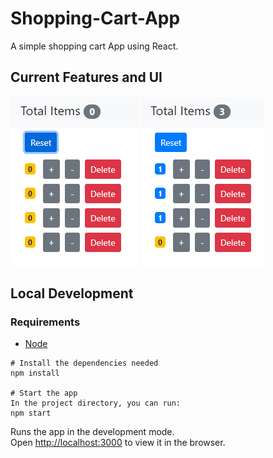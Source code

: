 # Shopping-Cart-App

A simple shopping cart App using React.

## Current Features and UI

<img src="images/Image1.PNG">    <img src="images/Image2.PNG">

## Local Development
### Requirements
 - [Node](https://nodejs.org/en/download/current/)

```
# Install the dependencies needed
npm install

# Start the app
In the project directory, you can run: 
npm start

```
Runs the app in the development mode.<br />
Open [http://localhost:3000](http://localhost:3000) to view it in the browser.
